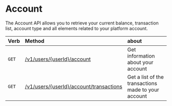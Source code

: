# Account
The Account API allows you to retrieve your current balance, transaction list, account type and all elements related to your platform account.

| Verb  | Method                                                               | about                                               |
|:------|:---------------------------------------------------------------------|:----------------------------------------------------|
| `GET` | [/v1/users/{userId}/account](getAccount.md)                          | Get information about your account                  |
| `GET` | [/v1/users/{userId}/account/transactions](getAccountTransactions.md) | Get a list of the transactions made to your account |
